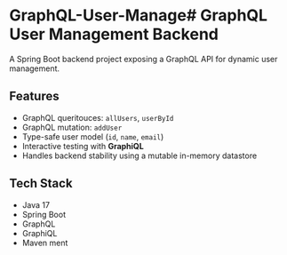 # GraphQL-User-Manage# GraphQL User Management Backend

A Spring Boot backend project exposing a GraphQL API for dynamic user management.

## Features

- GraphQL queritouces: `allUsers`, `userById`
- GraphQL mutation: `addUser`
- Type-safe user model (`id`, `name`, `email`)
- Interactive testing with **GraphiQL**
- Handles backend stability using a mutable in-memory datastore

## Tech Stack

- Java 17
- Spring Boot
- GraphQL
- GraphiQL
- Maven
  ment